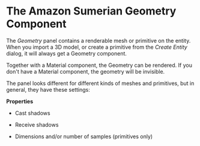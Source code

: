 # The Amazon Sumerian Geometry Component<a name="entities-geometry"></a>

The *Geometry* panel contains a renderable mesh or primitive on the entity\. When you import a 3D model, or create a primitive from the *Create Entity* dialog, it will always get a Geometry component\.

Together with a Material component, the Geometry can be rendered\. If you don't have a Material component, the geometry will be invisible\.

The panel looks different for different kinds of meshes and primitives, but in general, they have these settings:

**Properties**

+ Cast shadows

+ Receive shadows

+ Dimensions and/or number of samples \(primitives only\)